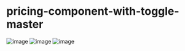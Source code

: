 # pricing-component-with-toggle-master
![image](https://user-images.githubusercontent.com/91026290/182024553-599edb1c-c449-4d12-8a54-7567cdead0b4.png)
![image](https://user-images.githubusercontent.com/91026290/182024564-0aa9a052-e5a1-4b49-ad36-ff3aec2e98cc.png)
![image](https://user-images.githubusercontent.com/91026290/182024573-3489f132-86c9-4425-b7de-782c55779262.png)
